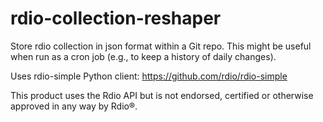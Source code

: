 rdio-collection-reshaper
========================

Store rdio collection in json format within a Git repo. This might be useful when run as a cron job (e.g., to keep a history of daily changes).

Uses rdio-simple Python client: https://github.com/rdio/rdio-simple

This product uses the Rdio API but is not endorsed, certified or otherwise approved in any way by Rdio®.
